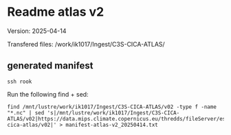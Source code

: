 # Readme atlas v2

Version: 2025-04-14

Transfered files:
/work/ik1017/Ingest/C3S-CICA-ATLAS/

## generated manifest

```
ssh rook
```

Run the following find + sed:
```
find /mnt/lustre/work/ik1017/Ingest/C3S-CICA-ATLAS/v02 -type f -name "*.nc" | sed 's|/mnt/lustre/work/ik1017/Ingest/C3S-CICA-ATLAS/v02|https://data.mips.climate.copernicus.eu/thredds/fileServer/esg_c3s-cica-atlas/v02|' > manifest-atlas-v2_20250414.txt
```